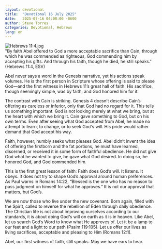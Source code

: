 ```yaml
---
layout: devotional
title:  "Devotional 16 July 2025"
date:   2025-07-16 04:00:00 -0600
author: Steve Torres
categories: Devotional, Hebrews
lang: en
---
```

<img src="https://sitemedia.esteeb.com/file/esteebcomsitemedia/devotional_images/Hebrews/Heb-11_4.jpg?raw=true" alt="Hebrews 11:4.jpg" style="max-width: 100%; height: auto;">

<div class="scripture">
   "By faith Abel offered to God a more acceptable sacrifice than Cain, through which he was commended as righteous, God commending him by accepting his gifts. And through his faith, though he died, he still speaks." (Hebrews 11:4, ESV)
</div>

Abel never says a word in the Genesis narrative, yet his actions speak volumes. He is the first person in Scripture whose offering is said to please God—and the first witness in Hebrews 11’s great hall of faith. His sacrifice, though seemingly simple, was by faith, and God honored him for it.

The contrast with Cain is striking. Genesis 4 doesn’t describe Cain’s offering as careless or inferior, only that God had no regard for it. This tells us something important: God is not looking merely at what we bring, but at the heart with which we bring it. Cain gave something to God, but on his own terms. Even after seeing what God accepted from Abel, he made no attempt to learn, to change, or to seek God's will. His pride would rather demand that God accept his way.

Faith, however, humbly seeks what pleases God. Abel didn’t invent the idea of offering the firstborn and the fat portions, he must have learned, discerned, or received it in some form of faithful obedience. He did not give God what he wanted to give, he gave what God desired. In doing so, he honored God, and God commended him.

This is the first great lesson of faith: Faith does God’s will. It listens. It obeys. It does not try to shape God’s approval around human preferences. As Paul warns in Romans 14:22, “Blessed is the one who has no reason to pass judgment on himself for what he approves.” It is not our approval that matters, but God’s.

We are now those who live under the new covenant. Born again, filled with the Spirit, called to reverse the rebellion of Eden through daily obedience. The Christian life is not about improving ourselves according to our standards, it is about doing God's will on earth as it is in heaven. Like Abel, let us search God’s Word to know what He approves of. Let it be a lamp to our feet and a light to our path (Psalm 119:105). Let us offer our lives as living sacrifices, acceptable and pleasing to Him (Romans 12:1).

Abel, our first witness of faith, still speaks. May we have ears to hear.

